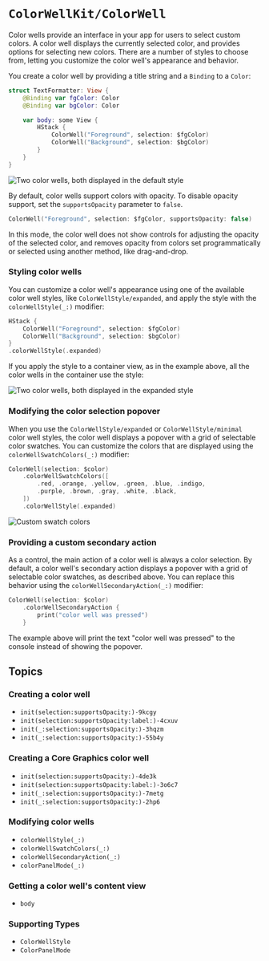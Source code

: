 # ``ColorWellKit/ColorWell``

Color wells provide an interface in your app for users to select custom colors. A color well displays the currently selected color, and provides options for selecting new colors. There are a number of styles to choose from, letting you customize the color well's appearance and behavior.

You create a color well by providing a title string and a `Binding` to a `Color`:

```swift
struct TextFormatter: View {
    @Binding var fgColor: Color
    @Binding var bgColor: Color

    var body: some View {
        HStack {
            ColorWell("Foreground", selection: $fgColor)
            ColorWell("Background", selection: $bgColor)
        }
    }
}
```

![Two color wells, both displayed in the default style](default-style)

By default, color wells support colors with opacity. To disable opacity support, set the `supportsOpacity` parameter to `false`.

```swift
ColorWell("Foreground", selection: $fgColor, supportsOpacity: false)
```

In this mode, the color well does not show controls for adjusting the opacity of the selected color, and removes opacity from colors set programmatically or selected using another method, like drag-and-drop.

### Styling color wells

You can customize a color well's appearance using one of the available color well styles, like ``ColorWellStyle/expanded``, and apply the style with the ``colorWellStyle(_:)`` modifier:

```swift
HStack {
    ColorWell("Foreground", selection: $fgColor)
    ColorWell("Background", selection: $bgColor)
}
.colorWellStyle(.expanded)
```

If you apply the style to a container view, as in the example above, all the color wells in the container use the style:

![Two color wells, both displayed in the expanded style](expanded-style)

### Modifying the color selection popover

When you use the ``ColorWellStyle/expanded`` or ``ColorWellStyle/minimal`` color well styles, the color well displays a popover with a grid of selectable color swatches. You can customize the colors that are displayed using the ``colorWellSwatchColors(_:)`` modifier:

```swift
ColorWell(selection: $color)
    .colorWellSwatchColors([
        .red, .orange, .yellow, .green, .blue, .indigo,
        .purple, .brown, .gray, .white, .black,
    ])
    .colorWellStyle(.expanded)
```

![Custom swatch colors](custom-swatch-colors)

### Providing a custom secondary action

As a control, the main action of a color well is always a color selection. By default, a color well's secondary action displays a popover with a grid of selectable color swatches, as described above. You can replace this behavior using the ``colorWellSecondaryAction(_:)`` modifier:

```swift
ColorWell(selection: $color)
    .colorWellSecondaryAction {
        print("color well was pressed")
    }
```

The example above will print the text "color well was pressed" to the console instead of showing the popover.

## Topics

### Creating a color well

- ``init(selection:supportsOpacity:)-9kcgy``
- ``init(selection:supportsOpacity:label:)-4cxuv``
- ``init(_:selection:supportsOpacity:)-3hqzm``
- ``init(_:selection:supportsOpacity:)-55b4y``

### Creating a Core Graphics color well

- ``init(selection:supportsOpacity:)-4de3k``
- ``init(selection:supportsOpacity:label:)-3o6c7``
- ``init(_:selection:supportsOpacity:)-7metg``
- ``init(_:selection:supportsOpacity:)-2hp6``

### Modifying color wells

- ``colorWellStyle(_:)``
- ``colorWellSwatchColors(_:)``
- ``colorWellSecondaryAction(_:)``
- ``colorPanelMode(_:)``

### Getting a color well's content view

- ``body``

### Supporting Types

- ``ColorWellStyle``
- ``ColorPanelMode``

